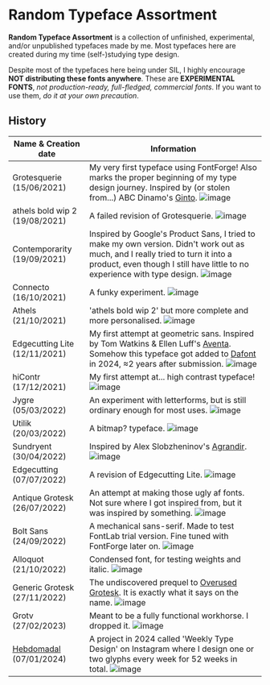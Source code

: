 # Random Typeface Assortment

**Random Typeface Assortment** is a collection of unfinished, experimental, and/or unpublished typefaces made by me. Most typefaces here are created during my time (self-)studying type design.

Despite most of the typefaces here being under SIL, I highly encourage **NOT distributing these fonts anywhere**. These are **EXPERIMENTAL FONTS**, _not production-ready, full-fledged, commercial fonts_. If you want to use them, *do it at your own precaution*.

## History

| Name & Creation date | Information |
| --- | --- |
| Grotesquerie (15/06/2021) | My very first typeface using FontForge! Also marks the proper beginning of my type design journey. Inspired by (or stolen from...) ABC Dinamo's [Ginto](https://abcdinamo.com/typefaces/ginto). ![image](https://github.com/user-attachments/assets/7c611b27-5bb3-4b73-acfc-da9872078122)|
| athels bold wip 2 (19/08/2021) | A failed revision of Grotesquerie. ![image](https://github.com/user-attachments/assets/23dcf9ee-95db-47e7-bde6-bd7a08d32262)|
| Contemporarity (19/09/2021) | Inspired by Google's Product Sans, I tried to make my own version. Didn't work out as much, and I really tried to turn it into a product, even though I still have little to no experience with type design. ![image](https://github.com/user-attachments/assets/6e3b9dad-6c88-46e4-aa91-6d02a871f2e6)|
| Connecto (16/10/2021) | A funky experiment. ![image](https://github.com/user-attachments/assets/81a4c049-cc2d-4a34-9362-9d7c347368c8)|
| Athels (21/10/2021) | 'athels bold wip 2' but more complete and more personalised. ![image](https://github.com/user-attachments/assets/50fa0e30-4f12-4deb-b163-32d19be4617e)|
| Edgecutting Lite (12/11/2021) | My first attempt at geometric sans. Inspired by Tom Watkins & Ellen Luff's [Aventa](https://www.behance.net/gallery/95404013/Aventa-Variable-Typeface). Somehow this typeface got added to [Dafont](https://www.dafont.com/edgecutting.font) in 2024, ≈2 years after submission. ![image](https://github.com/user-attachments/assets/43b6ad8b-a5e7-4fdf-a79b-7868f1d048d1)|
| hiContr (17/12/2021) | My first attempt at... high contrast typeface! ![image](https://github.com/user-attachments/assets/5324eb18-8eea-4497-8a50-89f54c7af87e) |
| Jygre (05/03/2022) | An experiment with letterforms, but is still ordinary enough for most uses. ![image](https://github.com/user-attachments/assets/2733cd31-e820-4ccb-81cc-5153c17c2d05) |
| Utilik (20/03/2022) | A bitmap? typeface. ![image](https://github.com/user-attachments/assets/cbc8415e-8644-494d-b678-28b12d051500) |
| Sundryent (30/04/2022) | Inspired by Alex Slobzheninov's [Agrandir](https://pangrampangram.com/products/agrandir). ![image](https://github.com/user-attachments/assets/05024d4a-01d6-43cc-a00f-7a259626ab31) |
| Edgecutting (07/07/2022) | A revision of Edgecutting Lite. ![image](https://github.com/user-attachments/assets/ebb91c62-ccc6-491b-9a55-6042a8db9a59) |
| Antique Grotesk (26/07/2022) | An attempt at making those ugly af fonts. Not sure where I got inspired from, but it was inspired by something. ![image](https://github.com/user-attachments/assets/e1fdd6e4-bf6e-454c-a97f-2fb863caa5cc)|
| Bolt Sans (24/09/2022) | A mechanical sans-serif. Made to test FontLab trial version. Fine tuned with FontForge later on. ![image](https://github.com/user-attachments/assets/595b90eb-fec8-4984-9acb-3f56e046979f)|
| Alloquot (21/10/2022) | Condensed font, for testing weights and italic. ![image](https://github.com/user-attachments/assets/07b6efda-7942-49f1-b203-00e7923fc2d1)|
| Generic Grotesk (27/11/2022) | The undiscovered prequel to [Overused Grotesk](https://github.com/RandomMaerks/Overused-Grotesk). It is exactly what it says on the name. ![image](https://github.com/user-attachments/assets/3cb2e559-9f4c-41ef-af6e-08e176d4fe37)|
| Grotv (27/02/2023) | Meant to be a fully functional workhorse. I dropped it. ![image](https://github.com/user-attachments/assets/67413d91-0919-44c0-943b-d071cd238df1)|
| [Hebdomadal](https://github.com/RandomMaerks/Hebdomadal) (07/01/2024) | A project in 2024 called 'Weekly Type Design' on Instagram where I design one or two glyphs every week for 52 weeks in total. ![image](https://github.com/user-attachments/assets/4724c187-1049-4e81-a927-ab5723d12f49)|
